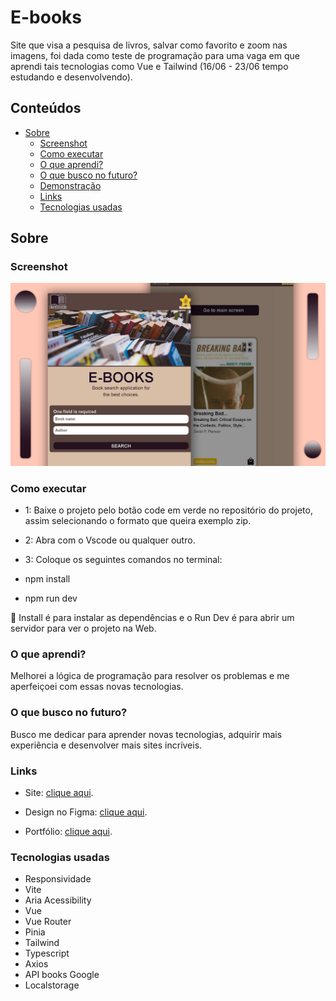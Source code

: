 # E-books

 Site que visa a pesquisa de livros, salvar como favorito e zoom nas imagens, foi dada como teste de programação para uma vaga em que aprendi tais tecnologias como Vue e Tailwind (16/06 - 23/06 tempo estudando e desenvolvendo).

## Conteúdos

- [Sobre](#Sobre)
  - [Screenshot](#screenshot)
  - [Como executar](#Como-executar)
  - [O que aprendi?](#O-que-aprendi?)
  - [O que busco no futuro?](#O-que-busco-no-futuro?)
  - [Demonstração](#demonstração)
  - [Links](#links)
  - [Tecnologias usadas](#Tecnologias-usadas)

## Sobre

### Screenshot

![](./src/assets/images/screenshot.jpg)

### Como executar 

- 1: Baixe o projeto pelo botão code em verde no repositório do projeto, assim selecionando o formato que queira exemplo zip.
- 2: Abra com o Vscode ou qualquer outro.
- 3: Coloque os seguintes comandos no terminal:

- npm install
- npm run dev

🚨 Install é para instalar as dependências e o Run Dev é para abrir um servidor para ver o projeto na Web.

### O que aprendi?

  Melhorei a lógica de programação para resolver os problemas e me aperfeiçoei com essas novas tecnologias.

### O que busco no futuro?

  Busco me dedicar para aprender novas tecnologias, adquirir mais experiência e desenvolver mais sites incríveis.

### Links

- Site: [clique aqui](https://e-books-web.vercel.app).

- Design no Figma: [clique aqui](https://www.figma.com/file/GrGuOJvXLsZbMAGJY7DkIS/e-books?type=design&node-id=17%3A57&t=DfOwYh2vKz9SXIGF-1).

- Portfólio: [clique aqui](https://henriqueamascarin.vercel.app).

### Tecnologias usadas

- Responsividade
- Vite
- Aria Acessibility
- Vue
- Vue Router
- Pinia
- Tailwind
- Typescript
- Axios
- API books Google
- Localstorage
